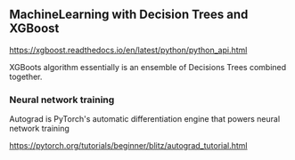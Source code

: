 ## MachineLearning with Decision Trees and XGBoost

https://xgboost.readthedocs.io/en/latest/python/python_api.html

XGBoots algorithm essentially is an ensemble of Decisions Trees combined together.

### Neural network training

Autograd is PyTorch's automatic differentiation engine that powers neural network training

https://pytorch.org/tutorials/beginner/blitz/autograd_tutorial.html
